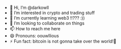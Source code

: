 - 👋 Hi, I’m @darkowll 
- 👀 I’m interested in crypto and trading stuff 
- 🌱 I’m currently learning web3 !!??? :))
- 💞️ I’m looking to collaborate on things
- 📫 How to reach me here 
- 😄 Pronouns: oouwllious
- ⚡ Fun fact: bitcoin is not gonna take over the world!👀

<!---
darkowll/darkowll is a ✨ special ✨ repository because its `README.md` (this file) appears on your GitHub profile.
You can click the Preview link to take a look at your changes.
--->
